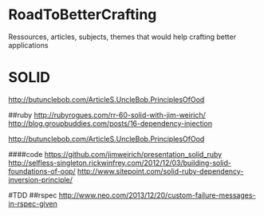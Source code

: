 RoadToBetterCrafting
====================

Ressources, articles, subjects, themes that would help crafting better applications

# SOLID

http://butunclebob.com/ArticleS.UncleBob.PrinciplesOfOod  

##ruby
http://rubyrogues.com/rr-60-solid-with-jim-weirich/  
http://blog.groupbuddies.com/posts/16-dependency-injection  
  
http://butunclebob.com/ArticleS.UncleBob.PrinciplesOfOod

####code
https://github.com/jimweirich/presentation_solid_ruby
http://selfless-singleton.rickwinfrey.com/2012/12/03/building-solid-foundations-of-oop/
http://www.sitepoint.com/solid-ruby-dependency-inversion-principle/  
  
#TDD
##rspec
http://www.neo.com/2013/12/20/custom-failure-messages-in-rspec-given
